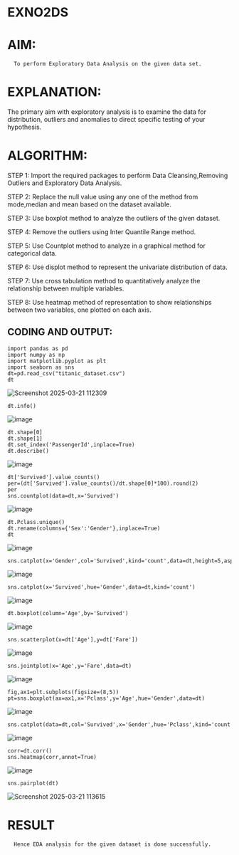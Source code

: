 # EXNO2DS
# AIM:
      To perform Exploratory Data Analysis on the given data set.
      
# EXPLANATION:
  The primary aim with exploratory analysis is to examine the data for distribution, outliers and anomalies to direct specific testing of your hypothesis.
  
# ALGORITHM:
STEP 1: Import the required packages to perform Data Cleansing,Removing Outliers and Exploratory Data Analysis.

STEP 2: Replace the null value using any one of the method from mode,median and mean based on the dataset available.

STEP 3: Use boxplot method to analyze the outliers of the given dataset.

STEP 4: Remove the outliers using Inter Quantile Range method.

STEP 5: Use Countplot method to analyze in a graphical method for categorical data.

STEP 6: Use displot method to represent the univariate distribution of data.

STEP 7: Use cross tabulation method to quantitatively analyze the relationship between multiple variables.

STEP 8: Use heatmap method of representation to show relationships between two variables, one plotted on each axis.

## CODING AND OUTPUT:
```
import pandas as pd
import numpy as np
import matplotlib.pyplot as plt
import seaborn as sns
dt=pd.read_csv("titanic_dataset.csv")
dt
```
![Screenshot 2025-03-21 112309](https://github.com/user-attachments/assets/3344eecc-ab86-415e-b21e-cd89f39ac2f4)

```
dt.info()
```
![image](https://github.com/user-attachments/assets/42b422d0-f50d-4e00-96ce-cddd05305ddb)
```
dt.shape[0]
dt.shape[1]
dt.set_index('PassengerId',inplace=True)
dt.describe()
```
![image](https://github.com/user-attachments/assets/ccefc172-4dd2-41f8-ac14-16d17efa79b2)

```
dt['Survived'].value_counts()
per=(dt['Survived'].value_counts()/dt.shape[0]*100).round(2)
per
sns.countplot(data=dt,x='Survived')
```
![image](https://github.com/user-attachments/assets/1a3fae5a-5687-46f1-87ab-ba5dacffc01a)
```
dt.Pclass.unique()
dt.rename(columns={'Sex':'Gender'},inplace=True)
dt
```
![image](https://github.com/user-attachments/assets/ece08fc7-1557-4c40-b68c-efe1d6db90c6)
```
sns.catplot(x='Gender',col='Survived',kind='count',data=dt,height=5,aspect=.7)
```
![image](https://github.com/user-attachments/assets/2f9f1092-272b-4f85-951d-5164128bc903)
```
sns.catplot(x='Survived',hue='Gender',data=dt,kind='count')
```
![image](https://github.com/user-attachments/assets/3dd4a125-41f0-4149-b249-3ef30e7baffd)
```
dt.boxplot(column='Age',by='Survived')
```
![image](https://github.com/user-attachments/assets/40ed1bf4-8bbd-4cf4-84f4-a47137306121)
```
sns.scatterplot(x=dt['Age'],y=dt['Fare'])
```

![image](https://github.com/user-attachments/assets/b9b0cac3-c9f0-407c-ab5f-65ceb6eaec21)
```
sns.jointplot(x='Age',y='Fare',data=dt)
```
![image](https://github.com/user-attachments/assets/b1360b09-4bf3-4b40-bb85-03e401ff54bd)

```
fig,ax1=plt.subplots(figsize=(8,5))
pt=sns.boxplot(ax=ax1,x='Pclass',y='Age',hue='Gender',data=dt)

```
![image](https://github.com/user-attachments/assets/5f657791-2f7e-4892-b5be-c102ea073b96)

```
sns.catplot(data=dt,col='Survived',x='Gender',hue='Pclass',kind='count')
```
![image](https://github.com/user-attachments/assets/46ed48ad-33f1-4527-b8e9-230f33dd5e8f)

```
corr=dt.corr()
sns.heatmap(corr,annot=True)
```
![image](https://github.com/user-attachments/assets/b9afc9cc-2251-47e1-a386-ce3837b3e768)

```
sns.pairplot(dt)
```
![Screenshot 2025-03-21 113615](https://github.com/user-attachments/assets/99499374-f0ce-40df-908c-697b04261527)



# RESULT
      Hence EDA analysis for the given dataset is done successfully.
